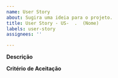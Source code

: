 ```yaml
---
name: User Story
about: Sugira uma ideia para o projeto.
title: User Story - US-  .  (Nome)
labels: user-story
assignees: ''

---
```


**Descrição**
<!-- Descrição aqui. -->

**Critério de Aceitação**

